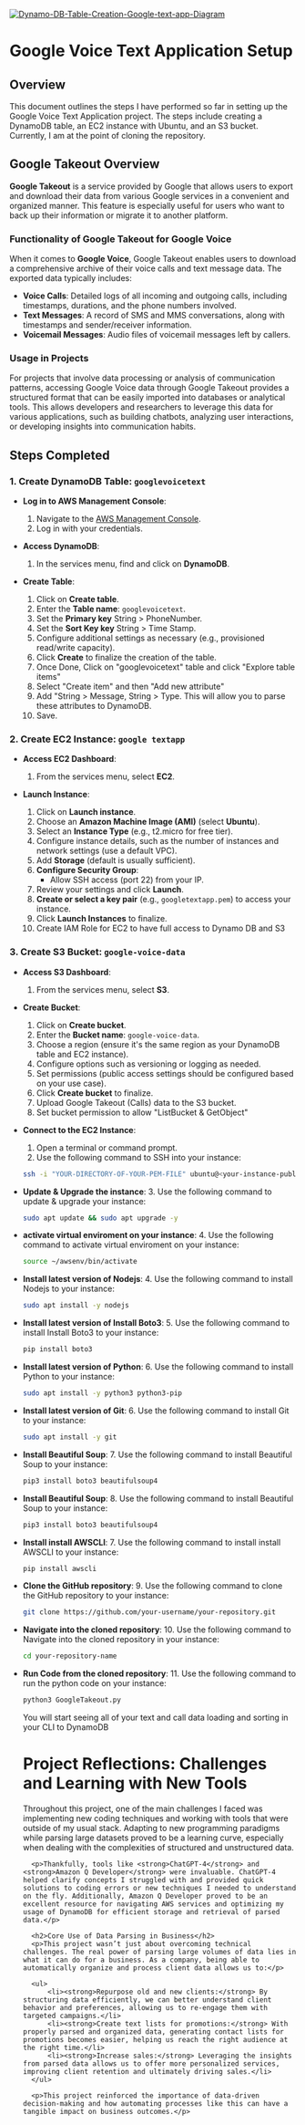 <a href="https://ibb.co/tQ5WmKh"><img src="https://i.ibb.co/ckd7g3v/Dynamo-DB-Table-Creation-Google-text-app-Diagram.png" alt="Dynamo-DB-Table-Creation-Google-text-app-Diagram" border="0"></a>
# Google Voice Text Application Setup

## Overview
This document outlines the steps I have performed so far in setting up the Google Voice Text Application project. The steps include creating a DynamoDB table, an EC2 instance with Ubuntu, and an S3 bucket. Currently, I am at the point of cloning the repository.

## Google Takeout Overview

**Google Takeout** is a service provided by Google that allows users to export and download their data from various Google services in a convenient and organized manner. This feature is especially useful for users who want to back up their information or migrate it to another platform. 

### Functionality of Google Takeout for Google Voice

When it comes to **Google Voice**, Google Takeout enables users to download a comprehensive archive of their voice calls and text message data. The exported data typically includes:

- **Voice Calls**: Detailed logs of all incoming and outgoing calls, including timestamps, durations, and the phone numbers involved.
- **Text Messages**: A record of SMS and MMS conversations, along with timestamps and sender/receiver information.
- **Voicemail Messages**: Audio files of voicemail messages left by callers.

### Usage in Projects

For projects that involve data processing or analysis of communication patterns, accessing Google Voice data through Google Takeout provides a structured format that can be easily imported into databases or analytical tools. This allows developers and researchers to leverage this data for various applications, such as building chatbots, analyzing user interactions, or developing insights into communication habits.

## Steps Completed

### 1. Create DynamoDB Table: `googlevoicetext`
- **Log in to AWS Management Console**:
  1. Navigate to the [AWS Management Console](https://aws.amazon.com/console/).
  2. Log in with your credentials.

- **Access DynamoDB**:
  1. In the services menu, find and click on **DynamoDB**.

- **Create Table**:
  1. Click on **Create table**.
  2. Enter the **Table name**: `googlevoicetext`.
  3. Set the **Primary key** String > PhoneNumber.
  4. Set the **Sort Key key** String > Time Stamp.
  5. Configure additional settings as necessary (e.g., provisioned read/write capacity).
  6. Click **Create** to finalize the creation of the table.
  7. Once Done, Click on "googlevoicetext" table and click "Explore table items"
  8. Select "Create item" and then "Add new attribute"
  9. Add "String > Message, String > Type. This will allow you to parse these attributes to DynamoDB.
  10. Save.

### 2. Create EC2 Instance: `google textapp`
- **Access EC2 Dashboard**:
  1. From the services menu, select **EC2**.

- **Launch Instance**:
  1. Click on **Launch instance**.
  2. Choose an **Amazon Machine Image (AMI)** (select **Ubuntu**).
  3. Select an **Instance Type** (e.g., t2.micro for free tier).
  4. Configure instance details, such as the number of instances and network settings (use a default VPC).
  5. Add **Storage** (default is usually sufficient).
  6. **Configure Security Group**:
     - Allow SSH access (port 22) from your IP.
  7. Review your settings and click **Launch**.
  8. **Create or select a key pair** (e.g., `googletextapp.pem`) to access your instance.
  9. Click **Launch Instances** to finalize.
  10. Create IAM Role for EC2 to have full access to Dynamo DB and S3


### 3. Create S3 Bucket: `google-voice-data`
- **Access S3 Dashboard**:
  1. From the services menu, select **S3**.

- **Create Bucket**:
  1. Click on **Create bucket**.
  2. Enter the **Bucket name**: `google-voice-data`.
  3. Choose a region (ensure it's the same region as your DynamoDB table and EC2 instance).
  4. Configure options such as versioning or logging as needed.
  5. Set permissions (public access settings should be configured based on your use case).
  6. Click **Create bucket** to finalize.
  7. Upload Google Takeout (Calls) data to the S3 bucket.
  8. Set bucket permission to allow "ListBucket & GetObject"
  

- **Connect to the EC2 Instance**:
  1. Open a terminal or command prompt.
  2. Use the following command to SSH into your instance:
    ```bash
    ssh -i "YOUR-DIRECTORY-OF-YOUR-PEM-FILE" ubuntu@<your-instance-public-ip>
    ```

- **Update & Upgrade the instance**:
   3. Use the following command to update & upgrade your instance:
  ```bash
  sudo apt update && sudo apt upgrade -y
  ```

- **activate virtual enviroment on your instance**:
  4. Use the following command to activate virtual enviroment on your instance:
    ```bash
  source ~/awsenv/bin/activate
    ```

 - **Install latest version of Nodejs**:
    4. Use the following command to install Nodejs to your instance:
      ```bash
      sudo apt install -y nodejs
      ```
      
 - **Install latest version of Install Boto3**:
    5. Use the following command to install Install Boto3 to your instance:
      ```bash
      pip install boto3
      ```

 - **Install latest version of Python**:
    6. Use the following command to install Python to your instance:
      ```bash
      sudo apt install -y python3 python3-pip
      ```

 - **Install latest version of Git**:
    6. Use the following command to install Git to your instance:
      ```bash
      sudo apt install -y git
      ```

- **Install Beautiful Soup**:
    7. Use the following command to install Beautiful Soup to your instance:
    ```bash
    pip3 install boto3 beautifulsoup4
    ```

- **Install Beautiful Soup**:
    8. Use the following command to install Beautiful Soup to your instance:
    ```bash
    pip3 install boto3 beautifulsoup4
    ```

- **Install install AWSCLI**:
    7. Use the following command to install install AWSCLI to your instance:
    ```bash
    pip install awscli
    ```

- **Clone the GitHub repository**:
    9. Use the following command to clone the GitHub repository to your instance:
    ```bash
    git clone https://github.com/your-username/your-repository.git
    ```

- **Navigate into the cloned repository**:
    10. Use the following command to Navigate into the cloned repository in your instance:
     ```bash
     cd your-repository-name
     ```

- **Run Code from the cloned repository**:
    11. Use the following command to run the python code on your instance:
     ```bash
     python3 GoogleTakeout.py
     ```

     You will start seeing all of your text and call data loading and sorting in your CLI to DynamoDB


  <h1>Project Reflections: Challenges and Learning with New Tools</h1>
        <p>Throughout this project, one of the main challenges I faced was implementing new coding techniques and working with tools that were outside of my usual stack. Adapting to new programming paradigms while parsing large datasets proved to be a learning curve, especially when dealing with the complexities of structured and unstructured data.</p>

        <p>Thankfully, tools like <strong>ChatGPT-4</strong> and <strong>Amazon Q Developer</strong> were invaluable. ChatGPT-4 helped clarify concepts I struggled with and provided quick solutions to coding errors or new techniques I needed to understand on the fly. Additionally, Amazon Q Developer proved to be an excellent resource for navigating AWS services and optimizing my usage of DynamoDB for efficient storage and retrieval of parsed data.</p>

        <h2>Core Use of Data Parsing in Business</h2>
        <p>This project wasn’t just about overcoming technical challenges. The real power of parsing large volumes of data lies in what it can do for a business. As a company, being able to automatically organize and process client data allows us to:</p>
        
        <ul>
            <li><strong>Repurpose old and new clients:</strong> By structuring data efficiently, we can better understand client behavior and preferences, allowing us to re-engage them with targeted campaigns.</li>
            <li><strong>Create text lists for promotions:</strong> With properly parsed and organized data, generating contact lists for promotions becomes easier, helping us reach the right audience at the right time.</li>
            <li><strong>Increase sales:</strong> Leveraging the insights from parsed data allows us to offer more personalized services, improving client retention and ultimately driving sales.</li>
        </ul>

        <p>This project reinforced the importance of data-driven decision-making and how automating processes like this can have a tangible impact on business outcomes.</p>
    </div>
